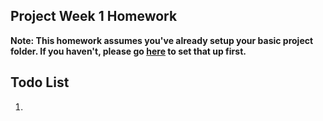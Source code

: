## Project Week 1 Homework

**Note: This homework assumes you've already setup your basic project folder. If you haven't, please go [here](../guide-newproject.md) to set that up first.**

## Todo List

1.
